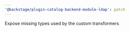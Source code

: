 ```yaml
---
'@backstage/plugin-catalog-backend-module-ldap': patch
---
```


Expose missing types used by the custom transformers
